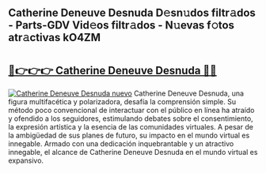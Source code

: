 ## Catherine Deneuve Desnuda D𝚎sn𝚞dos filtr𝚊dos - Parts-GDV Vid𝚎os filtr𝚊dos - N𝚞evas f𝚘tos atr𝚊ctivas kO4ZM

# <h2><a href="http://mbbs0w.tromn.icu/?c=Catherine+Deneuve+Desnuda">🔗👉👉👉 Catherine Deneuve Desnuda 🔗🔗</a></h2>

[![Catherine Deneuve Desnuda nuevo](https://i.imgur.com/pEAQMta.gif)](http://mbbs0w.tromn.icu/?c=Catherine+Deneuve+Desnuda)
Catherine Deneuve Desnuda, una figura multifacética y polarizadora, desafía la comprensión simple. Su método poco convencional de interactuar con el público en línea ha atraído y ofendido a los seguidores, estimulando debates sobre el consentimiento, la expresión artística y la esencia de las comunidades virtuales. A pesar de la ambigüedad de sus planes de futuro, su impacto en el mundo virtual es innegable. Armado con una dedicación inquebrantable y un atractivo innegable, el alcance de Catherine Deneuve Desnuda en el mundo virtual es expansivo.
